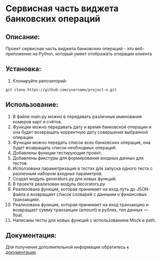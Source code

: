 # Сервисная часть виджета банковских операций

## Описание:

Проект сервисная часть виджета банковских операций - это веб-приложение на Python, который умеет отображать операции клиента

## Установка:

1. Клонируйте репозиторий:
```
git clone https://github.com/username/project-x.git
```

## Использование:

1. В файле main.py можно в передавать различные именования номеров карт и счётов.
2. Функции можно передавать дату и время банковской операции и она будет возвращать корректную дату совершения выбранной операции.
3. Функции можно передать список всех банковских операция, она будет возвращать список необходмых операций.
4. Добавлены функции тестирующие проект.
5. Добавлены фикстуры для формирования входных данных для тестов.
6. Исползована параметризация в тестах для запуска одного теста с различным набором входных параметров.
7. Создал модуль generators.py для новых функций. 
8. В проекте реализован модуль decorators.py
9. Реализована функция, которая принимает на вход путь до JSON-файла и возвращает список словарей с данными о финансовых транзакциях.
10. Реализована функция, которая принимает на вход транзакцию и возвращает сумму транзакции (amount) в рублях, тип данных — float.
11. Написаны тесты для новых функций с использованием Mock и path.


## Документация:

Для получения дополнительной информации обратитесь к [документации](docs/README.md).
